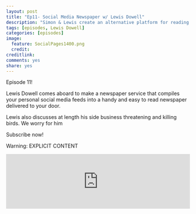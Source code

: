 ```yaml
---
layout: post
title: "Ep11- Social Media Newspaper w/ Lewis Dowell"
description: "Simon & Lewis create an alternative platform for reading social media, good old fashion newsprint"
tags: [episodes, Lewis Dowell]
categories: [episodes]
image:
  feature: SocialPages1400.png
  credit: 
creditlink:
comments: yes
share: yes
---
```


Episode 11!

Lewis Dowell comes aboard to make a newspaper service that compiles your personal social media feeds into a handy and easy to read newspaper delivered to your door.

Lewis also discusses at length his side business threatening and killing birds. We worry for him

Subscribe now!

Warning: EXPLICIT CONTENT

<iframe src="https://www.omnycontent.com/w/player/?orgId=f74cc2ac-5cea-4914-99d8-a67c008ca26e&programId=df7f3c35-9d13-4dc2-baa6-a67c008d8993&clipId=00e919be-7c63-44a2-9bab-a69300370323" width="100%" height="150px" frameborder="0"></iframe>